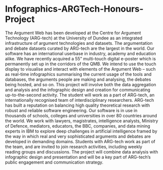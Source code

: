 # Infographics-ARGTech-Honours-Project
The Argument Web has been developed at the Centre for Argument Technology (ARG-tech) at the University of Dundee as an integrated infrastructure of argument technologies and datasets. The argumentation and debate datasets curated by ARG-tech are the largest in the world. Our software has an international userbase in industry, academy and education alike. We have recently acquired a 55” multi-touch digital e-poster which is permanently set up in the corridors of the QMB. We intend to use the touch display to visualise and interact with elements of the Argument Web – such as real-time infographics summarising the current usage of the tools and databases, the arguments people are making and analysing, the debates being hosted, and so on. This project will involve both the data aggregation and analysis and the infographic design and creation for communicating up-to-the-second activity.  The student will work as a part of ARG-tech, an internationally recognised team of interdisciplinary researchers. ARG-tech has built a reputation on balancing high quality theoretical research with robust and reliable software engineering. Our software is in use in thousands of schools, colleges and universities in over 80 countries around the world. We work with lawyers, magistrates, intelligence analysts, Ministry of Defence, mediators, educators, the BBC, companies, and data mining experts in IBM to explore deep challenges in artificial intelligence framed by the way in which real and very sophisticated arguments and debates are developed in demanding domains. Students with ARG-tech work as part of the team, and are invited to join research activities, including weekly reading groups and discussions.  The project will combine data analysis with infographic design and presentation and will be a key part of ARG-tech’s public engagement and communication strategy.
